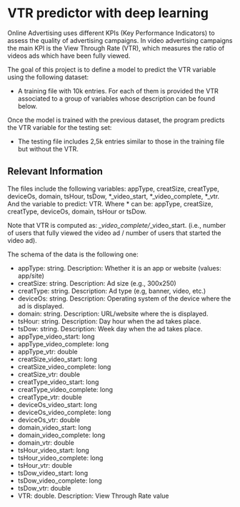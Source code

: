 # VTR predictor with deep learning

Online Advertising uses different KPIs (Key Performance Indicators) to assess the quality of advertising campaigns. In video advertising campaigns the main KPI is the View Through Rate (VTR), which measures the ratio of videos ads which have been fully viewed.

The goal of this project is to define a model to predict the VTR variable using the following dataset:
  - A training file with 10k entries. For each of them is provided the VTR associated to a group of variables whose description can be found below.
 
Once the model is trained with the previous dataset, the program predicts the VTR variable for the testing set:
  - The testing file includes 2,5k entries similar to those in the training file but without the VTR.
 
 ## Relevant Information
 
The files include the following variables: appType, creatSize, creatType, deviceOs, domain, tsHour, tsDow, *_video_start, *_video_complete, *_vtr. And the variable to predict: VTR.
Where * can be: appType, creatSize, creatType, deviceOs, domain, tsHour or tsDow.

Note that VTR is computed as: *_video_complete/*_video_start. (i.e., number of users that fully viewed the video ad / number of users that started the video ad).

The schema of the data is the following one:
  - appType: string. Description: Whether it is an app or website (values: app/site)
  - creatSize: string. Description: Ad size (e.g., 300x250)
  - creatType: string. Description: Ad type (e.g, banner, video, etc.)
  - deviceOs: string. Description: Operating system of the device where the ad is
  displayed.
  - domain: string. Description: URL/website where the is displayed.
  - tsHour: string. Description: Day hour when the ad takes place.
  - tsDow: string. Description: Week day when the ad takes place.
  - appType_video_start: long
  - appType_video_complete: long
  - appType_vtr: double
  - creatSize_video_start: long
  - creatSize_video_complete: long
  - creatSize_vtr: double
  - creatType_video_start: long
  - creatType_video_complete: long
  - creatType_vtr: double
  - deviceOs_video_start: long
  - deviceOs_video_complete: long
  - deviceOs_vtr: double
  - domain_video_start: long
  - domain_video_complete: long
  - domain_vtr: double
  - tsHour_video_start: long
  - tsHour_video_complete: long
  - tsHour_vtr: double
  - tsDow_video_start: long
  - tsDow_video_complete: long
  - tsDow_vtr: double
  - VTR: double. Description: View Through Rate value
